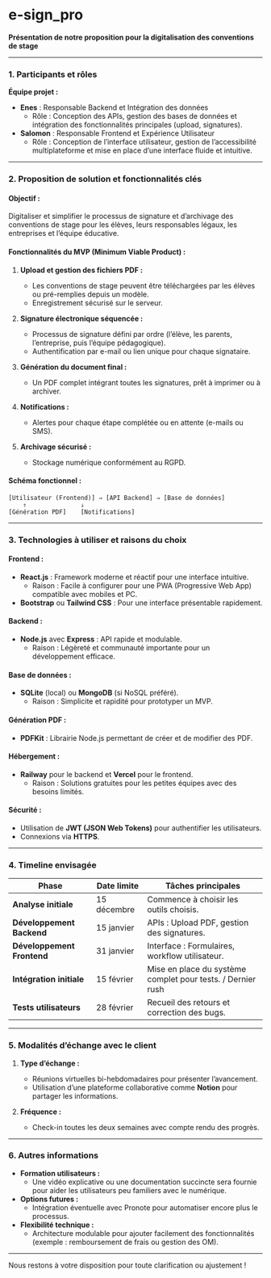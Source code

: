 # e-sign_pro
**Présentation de notre proposition pour la digitalisation des conventions de stage**

---

### **1. Participants et rôles**

**Équipe projet :**
- **Enes** : Responsable Backend et Intégration des données
  - Rôle : Conception des APIs, gestion des bases de données et intégration des fonctionnalités principales (upload, signatures).
- **Salomon** : Responsable Frontend et Expérience Utilisateur
  - Rôle : Conception de l’interface utilisateur, gestion de l’accessibilité multiplateforme et mise en place d’une interface fluide et intuitive.

---

### **2. Proposition de solution et fonctionnalités clés**

#### **Objectif :**
Digitaliser et simplifier le processus de signature et d’archivage des conventions de stage pour les élèves, leurs responsables légaux, les entreprises et l’équipe éducative.

#### **Fonctionnalités du MVP (Minimum Viable Product) :**
1. **Upload et gestion des fichiers PDF :**
   - Les conventions de stage peuvent être téléchargées par les élèves ou pré-remplies depuis un modèle.
   - Enregistrement sécurisé sur le serveur.

2. **Signature électronique séquencée :**
   - Processus de signature défini par ordre (l’élève, les parents, l’entreprise, puis l’équipe pédagogique).
   - Authentification par e-mail ou lien unique pour chaque signataire.

3. **Génération du document final :**
   - Un PDF complet intégrant toutes les signatures, prêt à imprimer ou à archiver.

4. **Notifications :**
   - Alertes pour chaque étape complétée ou en attente (e-mails ou SMS).

5. **Archivage sécurisé :**
   - Stockage numérique conformément au RGPD.

#### **Schéma fonctionnel :**
```
[Utilisateur (Frontend)] ⇒ [API Backend] ⇒ [Base de données]
    ⇑               ⇓
[Génération PDF]    [Notifications]
```

---

### **3. Technologies à utiliser et raisons du choix**

#### **Frontend :**
- **React.js** : Framework moderne et réactif pour une interface intuitive.
  - Raison : Facile à configurer pour une PWA (Progressive Web App) compatible avec mobiles et PC.
- **Bootstrap** ou **Tailwind CSS** : Pour une interface présentable rapidement.

#### **Backend :**
- **Node.js** avec **Express** : API rapide et modulable.
  - Raison : Légèreté et communauté importante pour un développement efficace.

#### **Base de données :**
- **SQLite** (local) ou **MongoDB** (si NoSQL préféré).
  - Raison : Simplicite et rapidité pour prototyper un MVP.

#### **Génération PDF :**
- **PDFKit** : Librairie Node.js permettant de créer et de modifier des PDF.

#### **Hébergement :**
- **Railway** pour le backend et **Vercel** pour le frontend.
  - Raison : Solutions gratuites pour les petites équipes avec des besoins limités.

#### **Sécurité :**
- Utilisation de **JWT (JSON Web Tokens)** pour authentifier les utilisateurs.
- Connexions via **HTTPS**.

---

### **4. Timeline envisagée**

| **Phase**              | **Date limite** | **Tâches principales**                           |
|-------------------------|-----------------|--------------------------------------------------|
| **Analyse initiale**    | 15 décembre     | Commence à choisir les outils choisis. |
| **Développement Backend** | 15 janvier      | APIs : Upload PDF, gestion des signatures.       |
| **Développement Frontend**| 31 janvier      | Interface : Formulaires, workflow utilisateur.   |
| **Intégration initiale**  | 15 février      | Mise en place du système complet pour tests. / Dernier rush     |
| **Tests utilisateurs**  | 28 février      | Recueil des retours et correction des bugs.      |

---

### **5. Modalités d’échange avec le client**

1. **Type d’échange :**
   - Réunions virtuelles bi-hebdomadaires pour présenter l’avancement.
   - Utilisation d’une plateforme collaborative comme **Notion** pour partager les informations.

2. **Fréquence :**
   - Check-in toutes les deux semaines avec compte rendu des progrès.

---

### **6. Autres informations**
- **Formation utilisateurs :**
  - Une vidéo explicative ou une documentation succincte sera fournie pour aider les utilisateurs peu familiers avec le numérique.
- **Options futures :**
  - Intégration éventuelle avec Pronote pour automatiser encore plus le processus.
- **Flexibilité technique :**
  - Architecture modulable pour ajouter facilement des fonctionnalités (exemple : remboursement de frais ou gestion des OM).

---

Nous restons à votre disposition pour toute clarification ou ajustement !

